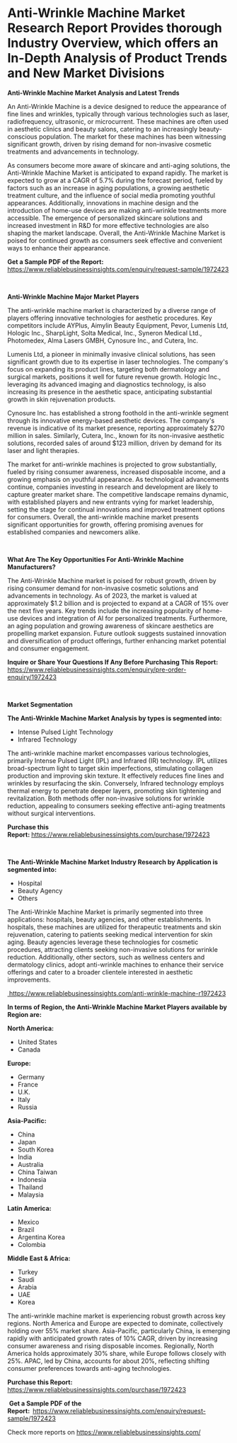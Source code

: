<p><h1>Anti-Wrinkle Machine Market Research Report Provides thorough Industry Overview, which offers an In-Depth Analysis of Product Trends and New Market Divisions</h1></p><p><strong>Anti-Wrinkle Machine Market Analysis and Latest Trends</strong></p>
<p><p>An Anti-Wrinkle Machine is a device designed to reduce the appearance of fine lines and wrinkles, typically through various technologies such as laser, radiofrequency, ultrasonic, or microcurrent. These machines are often used in aesthetic clinics and beauty salons, catering to an increasingly beauty-conscious population. The market for these machines has been witnessing significant growth, driven by rising demand for non-invasive cosmetic treatments and advancements in technology.</p><p>As consumers become more aware of skincare and anti-aging solutions, the Anti-Wrinkle Machine Market is anticipated to expand rapidly. The market is expected to grow at a CAGR of 5.7% during the forecast period, fueled by factors such as an increase in aging populations, a growing aesthetic treatment culture, and the influence of social media promoting youthful appearances. Additionally, innovations in machine design and the introduction of home-use devices are making anti-wrinkle treatments more accessible. The emergence of personalized skincare solutions and increased investment in R&D for more effective technologies are also shaping the market landscape. Overall, the Anti-Wrinkle Machine Market is poised for continued growth as consumers seek effective and convenient ways to enhance their appearance.</p></p>
<p><strong>Get a Sample PDF of the Report:&nbsp;</strong> <a href="https://www.reliablebusinessinsights.com/enquiry/request-sample/1972423?utm_campaign=2214&utm_medium=2&utm_source=Github&utm_content=ia&utm_term=10022025&utm_id=anti-wrinkle-machine">https://www.reliablebusinessinsights.com/enquiry/request-sample/1972423</a></p>
<p>&nbsp;</p>
<p><strong>Anti-Wrinkle Machine Major Market Players</strong></p>
<p><p>The anti-wrinkle machine market is characterized by a diverse range of players offering innovative technologies for aesthetic procedures. Key competitors include AYPlus, Aimylin Beauty Equipment, Pevor, Lumenis Ltd, Hologic Inc., SharpLight, Solta Medical, Inc., Syneron Medical Ltd., Photomedex, Alma Lasers GMBH, Cynosure Inc., and Cutera, Inc.</p><p>Lumenis Ltd, a pioneer in minimally invasive clinical solutions, has seen significant growth due to its expertise in laser technologies. The company's focus on expanding its product lines, targeting both dermatology and surgical markets, positions it well for future revenue growth. Hologic Inc., leveraging its advanced imaging and diagnostics technology, is also increasing its presence in the aesthetic space, anticipating substantial growth in skin rejuvenation products.</p><p>Cynosure Inc. has established a strong foothold in the anti-wrinkle segment through its innovative energy-based aesthetic devices. The company's revenue is indicative of its market presence, reporting approximately $270 million in sales. Similarly, Cutera, Inc., known for its non-invasive aesthetic solutions, recorded sales of around $123 million, driven by demand for its laser and light therapies.</p><p>The market for anti-wrinkle machines is projected to grow substantially, fueled by rising consumer awareness, increased disposable income, and a growing emphasis on youthful appearance. As technological advancements continue, companies investing in research and development are likely to capture greater market share. The competitive landscape remains dynamic, with established players and new entrants vying for market leadership, setting the stage for continual innovations and improved treatment options for consumers. Overall, the anti-wrinkle machine market presents significant opportunities for growth, offering promising avenues for established companies and newcomers alike.</p></p>
<p>&nbsp;</p>
<p><strong>What Are The Key Opportunities For Anti-Wrinkle Machine Manufacturers?</strong></p>
<p><p>The Anti-Wrinkle Machine market is poised for robust growth, driven by rising consumer demand for non-invasive cosmetic solutions and advancements in technology. As of 2023, the market is valued at approximately $1.2 billion and is projected to expand at a CAGR of 15% over the next five years. Key trends include the increasing popularity of home-use devices and integration of AI for personalized treatments. Furthermore, an aging population and growing awareness of skincare aesthetics are propelling market expansion. Future outlook suggests sustained innovation and diversification of product offerings, further enhancing market potential and consumer engagement.</p></p>
<p><strong>Inquire or Share Your Questions If Any Before Purchasing This Report:</strong> <a href="https://www.reliablebusinessinsights.com/enquiry/pre-order-enquiry/1972423?utm_campaign=2214&utm_medium=2&utm_source=Github&utm_content=ia&utm_term=10022025&utm_id=anti-wrinkle-machine">https://www.reliablebusinessinsights.com/enquiry/pre-order-enquiry/1972423</a></p>
<p>&nbsp;</p>
<p><strong>Market Segmentation</strong></p>
<p><strong>The Anti-Wrinkle Machine Market Analysis by types is segmented into:</strong></p>
<p><ul><li>Intense Pulsed Light Technology</li><li>Infrared Technology</li></ul></p>
<p><p>The anti-wrinkle machine market encompasses various technologies, primarily Intense Pulsed Light (IPL) and Infrared (IR) technology. IPL utilizes broad-spectrum light to target skin imperfections, stimulating collagen production and improving skin texture. It effectively reduces fine lines and wrinkles by resurfacing the skin. Conversely, Infrared technology employs thermal energy to penetrate deeper layers, promoting skin tightening and revitalization. Both methods offer non-invasive solutions for wrinkle reduction, appealing to consumers seeking effective anti-aging treatments without surgical interventions.</p></p>
<p><strong>Purchase this Report:&nbsp;</strong><a href="https://www.reliablebusinessinsights.com/purchase/1972423?utm_campaign=2214&utm_medium=2&utm_source=Github&utm_content=ia&utm_term=10022025&utm_id=anti-wrinkle-machine">https://www.reliablebusinessinsights.com/purchase/1972423</a></p>
<p>&nbsp;</p>
<p><strong>The Anti-Wrinkle Machine Market Industry Research by Application is segmented into:</strong></p>
<p><ul><li>Hospital</li><li>Beauty Agency</li><li>Others</li></ul></p>
<p><p>The Anti-Wrinkle Machine Market is primarily segmented into three applications: hospitals, beauty agencies, and other establishments. In hospitals, these machines are utilized for therapeutic treatments and skin rejuvenation, catering to patients seeking medical intervention for skin aging. Beauty agencies leverage these technologies for cosmetic procedures, attracting clients seeking non-invasive solutions for wrinkle reduction. Additionally, other sectors, such as wellness centers and dermatology clinics, adopt anti-wrinkle machines to enhance their service offerings and cater to a broader clientele interested in aesthetic improvements.</p></p>
<p><a href="https://www.reliablebusinessinsights.com/anti-wrinkle-machine-r1972423?utm_campaign=2214&utm_medium=2&utm_source=Github&utm_content=ia&utm_term=10022025&utm_id=anti-wrinkle-machine">&nbsp;https://www.reliablebusinessinsights.com/anti-wrinkle-machine-r1972423</a></p>
<p><strong>In terms of Region, the Anti-Wrinkle Machine Market Players available by Region are:</strong></p>
<p>
    <p> <strong> North America: </strong>
        <ul>
            <li>United States</li>
            <li>Canada</li>
        </ul>
        </p> 
    <p> <strong> Europe: </strong>
        <ul>
            <li>Germany</li>
            <li>France</li>
            <li>U.K.</li>
            <li>Italy</li>
            <li>Russia</li>
        </ul>
        </p> 
    <p> <strong> Asia-Pacific: </strong>
        <ul>
            <li>China</li>
            <li>Japan</li>
            <li>South Korea</li>
            <li>India</li>
            <li>Australia</li>
            <li>China Taiwan</li>
            <li>Indonesia</li>
            <li>Thailand</li>
            <li>Malaysia</li>
        </ul>
        </p> 
    <p> <strong> Latin America: </strong>
        <ul>
            <li>Mexico</li>
            <li>Brazil</li>
            <li>Argentina Korea</li>
            <li>Colombia</li>
        </ul>
        </p> 
    <p> <strong> Middle East & Africa: </strong>
        <ul>
            <li>Turkey</li>
            <li>Saudi</li>
            <li>Arabia</li>
            <li>UAE</li>
            <li>Korea</li>
        </ul>
    </p>
    </p>
<p><p>The anti-wrinkle machine market is experiencing robust growth across key regions. North America and Europe are expected to dominate, collectively holding over 55% market share. Asia-Pacific, particularly China, is emerging rapidly with anticipated growth rates of 10% CAGR, driven by increasing consumer awareness and rising disposable incomes. Regionally, North America holds approximately 30% share, while Europe follows closely with 25%. APAC, led by China, accounts for about 20%, reflecting shifting consumer preferences towards anti-aging technologies.</p></p>
<p><strong>Purchase this Report: </strong><a href="https://www.reliablebusinessinsights.com/purchase/1972423?utm_campaign=2214&utm_medium=2&utm_source=Github&utm_content=ia&utm_term=10022025&utm_id=anti-wrinkle-machine">https://www.reliablebusinessinsights.com/purchase/1972423</a></p>
<p>&nbsp;<strong>Get a Sample PDF of the Report:&nbsp;&nbsp;</strong><a href="https://www.reliablebusinessinsights.com/enquiry/request-sample/1972423?utm_campaign=2214&utm_medium=2&utm_source=Github&utm_content=ia&utm_term=10022025&utm_id=anti-wrinkle-machine">https://www.reliablebusinessinsights.com/enquiry/request-sample/1972423</a></p>
<p><strong></strong></p>
<p>Check more reports on <a href="https://www.reliablebusinessinsights.com/?utm_campaign=2214&utm_medium=2&utm_source=Github&utm_content=ia&utm_term=10022025&utm_id=anti-wrinkle-machine">https://www.reliablebusinessinsights.com/</a></p>
